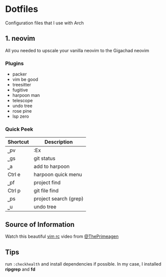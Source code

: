 # Dotfiles
Configuration files that I use with Arch
## 1. neovim
All you needed to upscale your vanilla neovim to the Gigachad neovim
### Plugins
- packer
- vim be good
- treesitter
- fugitive
- harpoon man
- telescope
- undo tree
- rose pine
- lsp zero
### Quick Peek
| Shortcut | Description |
| ----------- | ----------- |
| ⎵pv | :Ex |
| ⎵gs | git status | 
| ⎵a | add to harpoon |
| Ctrl e | harpoon quick menu |
| ⎵pf | project find |
| Ctrl p | git file find |
| ⎵ps | project search (grep) |
| ⎵u | undo tree |

## Source of Information
Watch this beautiful [vim rc](https://youtu.be/w7i4amO_zaE) video from [@ThePrimeagen](https://github.com/ThePrimeagen) 

## Tips
run `:checkhealth` and install dependencies if possible. In my case, I installed **ripgrep** and **fd**
